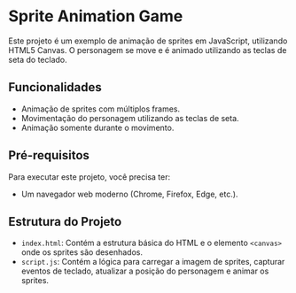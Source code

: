 # Sprite Animation Game

Este projeto é um exemplo de animação de sprites em JavaScript, utilizando HTML5 Canvas. O personagem se move e é animado utilizando as teclas de seta do teclado.

## Funcionalidades

- Animação de sprites com múltiplos frames.
- Movimentação do personagem utilizando as teclas de seta.
- Animação somente durante o movimento.

## Pré-requisitos

Para executar este projeto, você precisa ter:

- Um navegador web moderno (Chrome, Firefox, Edge, etc.).

## Estrutura do Projeto

- `index.html`: Contém a estrutura básica do HTML e o elemento `<canvas>` onde os sprites são desenhados.
- `script.js`: Contém a lógica para carregar a imagem de sprites, capturar eventos de teclado, atualizar a posição do personagem e animar os sprites.

